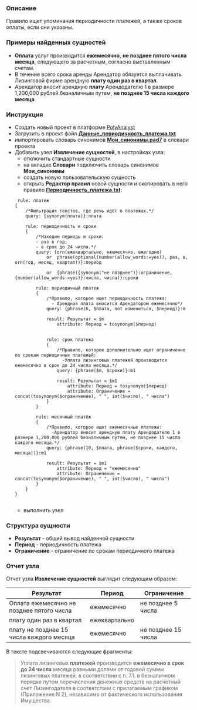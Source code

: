 ### Описание
Правило ищет упоминания периодичности платежей, а также сроков оплаты, если они указаны.

### Примеры найденных сущностей
* **Оплата** услуг производится **ежемесячно**, **не позднее пятого числа месяца**, следующего за расчетным, согласно выставленным счетам.
* В течение всего срока аренды Арендатор обязуется выплачивать Лизинговой фирме арендную **плату один раз в квартал**.
* Арендатор вносит арендную **плату** Арендодателю 1 в размере 1,200,000 рублей безналичным путем, **не позднее 15 числа каждого месяца**.

### Инструкция
* Создать новый проект в платформе [PolyAnalyst](https://www.megaputer.ru/produkti/)
* Загрузить в проект файл [**Данные_периодичность_платежа.txt**](Данные_периодичность_платежа.txt)
* импортировать словарь синонимов [**Мои_синонимы.pad7**](Мои_синонимы.pad7) в словари проекта
* Добавить узел **Извлечение сущностей**, в настройках узла:
	 * отключить стандартные сущности
	 * на вкладке **Словари** подключить словарь синонимов **Мои_синонимы**
	 * создать новую пользовательскую сущность
	 * открыть **Редактор правил** новой сущности и скопировать в него правило [**Периодичность_платежа.txt**](Периодичность_платежа.txt):
	```
	 rule: платеж
	{
		/*Фильтрация текстов, где речь идёт о платежах.*/
		query: {synonym(плата)}:плата
	   
		rule: периодичность и сроки
		{
			/*Находим периоды и сроки:
			- раз в год;
			- в срок до 24 числа.*/
			query: {orn(ежеквартально, ежемесячно, ежегодно) 
				or	phrase(optional(number(allow_words:=yes)), раз, в, orn(год, месяц, квартал))}:период
				
				or	{phrase({synonym("не позднее")}:ограничение, {number(allow_words:=yes)}:число, числа)}:сроки
			
			rule: периодичный платеж
			{
				/*Правило, которое ищет периодичность платежа: 
				  - Арендная плата вносится Арендатором ежемесячно*/
				query: {phrase(6, $плата, not измениться, $период)}:m

				result: Результат = $m
					attribute: Период = tosynonym($период)
					
					
				rule: срок платежа
				{
					/*Правило, которое дополнительно ищет ограничение по срокам периодичных платежей: 
					  -Уплата лизинговых платежей производится ежемесячно в срок до 24 числа месяца.*/
					query: {phrase($m, $сроки)}:m1
					
					result: Результат = $m1
						attribute: Период = tosynonym($период)
						attribute: Ограничение = concat(tosynonym($ограничение), " ", int($число), " числа")
				}
			}
		
			rule: месячный платёж
			{
				/*Правило, которое ищет ежемесячные платежи: 
				  -Арендатор вносит арендную плату Арендодателю 1 в размере 1,200,000 рублей безналичным путем, не позднее 15 числа каждого месяца.*/
				query: {phrase(10, $плата, phrase($сроки, каждого, месяца))}:m1
					
				result: Результат = $m1
					attribute: Период = "ежемесячно"
					attribute: Ограничение = concat(tosynonym($ограничение), " ", int($число), " числа")
			}	
		}
	}


	```
	 * выполнить узел

### Структура сущности
* **Результат** - общий вывод найденной сущности
* **Период** - периодичность платежа
* **Ограничение** - ограничение по срокам периодичного платежа

### Отчет узла
Отчет узла **Извлечение сущностей** выглядит следующим образом:

| Результат | Период| Ограничение|
| ------ | ------ |------ |
| Оплата ежемесячно не позднее пятого числа |ежемесячно|не позднее 5 числа|
| плату один раз в квартал | ежеквартально ||
| плату не позднее 15 числа каждого месяца | ежемесячно |не позднее 15 числа|

В тексте подсвечиваются следующие фрагменты:
> Уплата лизинговых **платежей** производится **ежемесячно в срок до 24 числа** месяца равными долями от годовой суммы лизинговых платежей, в соответствии с п. 7.1. в безналичном порядке путем перечисления денежных средств на расчетный счет Лизингодателя в соответствии с прилагаемым графиком (Приложение N 2), независимо от фактического использования Имущества.